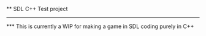 ** SDL C++ Test project
* * *
*** This is currently a WIP for making a game in SDL coding purely in C++